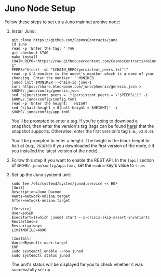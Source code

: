 # Juno Node Setup

Follow these steps to set up a Juno mainnet archive node:
1. Install Juno:

    ```shell
    git clone https://github.com/CosmosContracts/juno
    cd juno
    read -p 'Enter the tag: ' TAG
    git checkout $TAG
    make install
    CHAIN_REPO="https://raw.githubusercontent.com/CosmosContracts/mainnet/main/juno-1"
    PEERS="$(curl -sL "$CHAIN_REPO/persistent_peers.txt")"
    read -p $'A moniker is the node\'s moniker which is a name of your choosing. Enter the moniker: ' MONIKER
    junod init $MONIKER --chain-id juno-1
    curl https://share.blockpane.com/juno/phoenix/genesis.json > $HOME/.juno/config/genesis.json
    sed "s|persistent_peers = .*|persistent_peers = \"$PEERS\"|" -i $HOME/.juno/config/config.toml
    read -p 'Enter the height: ' HEIGHT
    sed 's|halt-height = 0|halt-height = $HEIGHT|' -i $HOME/.juno/config/app.toml
    ```

    You'll be prompted to enter a tag. If you're going to download a snapshot, then enter the version's tag (tags can be found [here](https://github.com/CosmosContracts/juno/tags)) that the snapshot supports. Otherwise, enter the first version's tag (i.e., `v3.0.0`).

    You'll be prompted to enter a height. The height is the block height to halt at (e.g., `2616300` if you downloaded the first version of the node, `0` if you installed the latest version of the node).
2. Follow this step if you want to enable the REST API. In the `[api]` section of `$HOME/.juno/config/app.toml`, set the `enable` key's value to `true`.
3. Set up the Juno systemd unit:

    ```shell
    sudo tee /etc/systemd/system/junod.service << EOF
    [Unit]
    Description=Juno Daemon
    Wants=network-online.target
    After=network-online.target

    [Service]
    User=$USER
    ExecStart=$(which junod) start --x-crisis-skip-assert-invariants
    RestartSec=3
    Restart=always
    LimitNOFILE=4096

    [Install]
    WantedBy=multi-user.target
    EOF
    sudo systemctl enable --now junod
    sudo systemctl status junod
    ```

    The unit's status will be displayed for you to check whether it was successfully set up.
